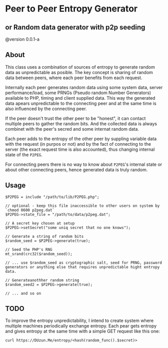 
# Peer to Peer Entropy Generator
## or Random data generator with p2p seeding
@version 0.0.1-a

## About

This class uses a combination of sources of entropy to generate random data as unpredictable as posible. 
The key concept is sharing of random data between peers, where each peer benefits from each request.

Internally each peer generates random data using some system data, server performance/load, some PRNGs (Pseudo random Number Generators) available to PHP, timing and client supplied data. This way the generated data apears unpredictable to the connecting peer and at the same time is also influenced by the connecting peer.

If the peer doesn't trust the other peer to be "honest", it can contact multiple peers to gather the random bits. And the collected data is always combinet with the peer's secred and some internat random data.

Each peer adds to the entropy of the other peer by suppling variable data with the request (in purpos or not) and by the fact of connecting to the server (the exact request time is also accounted), thus changing internal state of the `P2PEG`.

For connecting peers there is no way to know about `P2PEG`'s internal state or about other connecting peers, hence generated data is truly random.


## Usage

    $P2PEG = include "/path/to/lib/P2PEG.php";
    
    // optional - keep this file inaccessible to other users on system by `chmod 0600 p2peg.dat`
    $P2PEG->state_file = "/path/to/data/p2peg.dat";
    
    // A secret key chosen at setup
    $P2PEG->setSecret("some uniq secret that no one knows");

    // Generate a string of random bits
    $random_seed = $P2PEG->generate(true);
    
    // Seed the PHP's RNG
    mt_srand(crc32($random_seed));
    
    // ... use $random_seed as cryptographic salt, seed for PRNG, password generators or anything else that requires unpredictable hight entropy data.
    
    // Generateanothher random string
    $random_seed2 = $P2PEG->generate(true);
    
    // ... and so on

## TODO

To improve the entropy unpredictability, I intend to create system where multiple machines periodically exchange entropy. 
Each pear gets entropy and gives entropy at the same time with a simple GET request like this one:

    curl https://DUzun.Me/entropy/<hash(random_func().$secret)>


